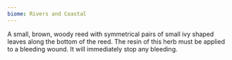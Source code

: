```yaml
---
biome: Rivers and Coastal
---
```

A small, brown, woody reed with symmetrical pairs of small ivy shaped leaves along the bottom of the reed. The resin of this herb must be applied to a bleeding wound. It will immediately stop any bleeding. 

